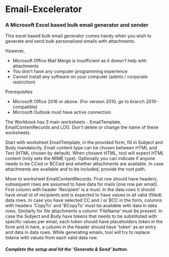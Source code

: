 # Email-Excelerator
### A Microsoft Excel based bulk email generator and sender

This excel based bulk email generator comes handy when you wish to generate and send bulk personalized emails with attachments.

However,
* Microsoft Office Mail Merge is insufficient as it doesn't help with attachments 
* You don't have any computer programming experience 
* Cannot install any software on your computer (admin / corporate restriction)

Prerequisites
* Microsoft Office 2016 or above. (For version 2010, go to branch 2010-compatible)
* Microsoft Outlook must have active connection

The Workbook has 3 main worksheets - EmailTemplate, EmailContentRecords and LOG. Don't delete or change the name of these worksheets.

Start with worksheet EmailTemplate, in the provided form, fill in Subject and Body mandatorily. Email content type can be chosen between HTML and Text (HTML chosen by default). When chosent HTML, tool will expect HTML content (only sets the MIME type). Optionally you can indicate if anyone needs to be CCed or BCCed and whether attachments are available. In case attachments are available and to be included, provide the root path. 

Move to worksheet EmailContentRecords. First row should have headers, subsequent rows are assumed to have data for mails [one row per email]. First column with header 'Recipient' is a must. In the data rows it should have email id of recipients and is expected to have values in all valid (filled) data rows. In case you have selected CC and / or BCC in the form, columns with headers 'CopyTo' and 'BCopyTo' must be available with data in data rows. Similarly for file attachments a column 'FileName' must be present. In case the Subject and Body have tokens that needs to be substituted with specific values per email, each token should have placeholders $token$ in the form and in here, a column in the header should have 'token' as an entry and data in data rows. While generating emails, tool will try to replace $tokens$ with values from each valid data row.

##### Complete the setup and hit the 'Generate & Send' button.
